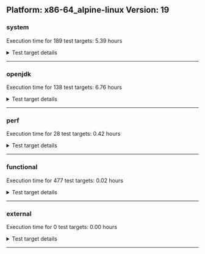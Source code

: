 ## Platform: x86-64_alpine-linux Version: 19 

###  system
 Execution time for  189  test targets:  5.39  hours
<details><summary>Test target details</summary>

| Test Target Name | Time |
| --- | --- |
| TestJlmRemoteThreadAuth_1 | 913237.00  ms|
| TestJlmRemoteThreadAuth_0 | 902267.00  ms|
| TestJlmRemoteThreadNoAuth_1 | 850369.00  ms|
| TestJlmRemoteThreadNoAuth_0 | 842237.00  ms|
| TestJlmRemoteMemoryAuth_0 | 735636.00  ms|
| TestJlmRemoteMemoryAuth_1 | 732983.00  ms|
| TestJlmRemoteClassAuth_0 | 695705.00  ms|
| TestJlmRemoteClassAuth_1 | 694831.00  ms|
| TestJlmRemoteMemoryNoAuth_1 | 693917.00  ms|
| TestJlmRemoteMemoryNoAuth_0 | 692911.00  ms|
| MiniMix_aot_5m_0 | 692620.00  ms|
| TestJlmRemoteClassNoAuth_1 | 668935.00  ms|
| TestJlmRemoteClassNoAuth_0 | 667606.00  ms|
| ConcurrentLoadTest_5m_1 | 350437.00  ms|
| ConcurrentLoadTest_5m_0 | 346613.00  ms|
| MiniMix_5m_0 | 345866.00  ms|
| MiniMix_5m_1 | 345863.00  ms|
| DBBLoadTest_5m_0 | 310318.00  ms|
| NioLoadTest_5m_1 | 310106.00  ms|
| NioLoadTest_5m_0 | 310067.00  ms|
| DBBLoadTest_5m_1 | 309661.00  ms|
| LambdaLoadTest_HS_5m_1 | 304649.00  ms|
| LambdaLoadTest_HS_5m_0 | 304625.00  ms|
| MauveSingleInvocLoad_HS_5m_0 | 303179.00  ms|
| MauveMultiThrdLoad_5m_1 | 303113.00  ms|
| MauveMultiThrdLoad_5m_0 | 303097.00  ms|
| MauveSingleThrdLoad_HS_5m_0 | 303084.00  ms|
| MauveSingleThrdLoad_HS_5m_1 | 303048.00  ms|
| MauveSingleInvocLoad_HS_5m_1 | 303028.00  ms|
| ClassLoadingTest_5m_1 | 302904.00  ms|
| MathLoadTest_bigdecimal_5m_1 | 302829.00  ms|
| ClassLoadingTest_5m_0 | 302813.00  ms|
| MathLoadTest_all_5m_1 | 302808.00  ms|
| MathLoadTest_bigdecimal_5m_0 | 302798.00  ms|
| UtilLoadTest_5m_0 | 302751.00  ms|
| MathLoadTest_all_5m_0 | 302748.00  ms|
| MathLoadTest_autosimd_5m_1 | 302716.00  ms|
| LangLoadTest_5m_1 | 302702.00  ms|
| MathLoadTest_autosimd_5m_0 | 302700.00  ms|
| UtilLoadTest_5m_1 | 302636.00  ms|
| LangLoadTest_5m_0 | 302597.00  ms|
| TestJlmRemoteNotifierProxyAuth_1 | 154235.00  ms|
| TestJlmRemoteNotifierProxyAuth_0 | 153770.00  ms|
| HCRLateAttachWorkload_previewEnabled_0 | 77906.00  ms|
| HCRLateAttachWorkload_previewEnabled_1 | 75088.00  ms|
| CLLoad_1 | 53780.00  ms|
| CLLoad_0 | 53693.00  ms|
| LockingLoadTest_1 | 32651.00  ms|
| LockingLoadTest_0 | 32595.00  ms|
| TestJlmLocal_0 | 27469.00  ms|
| TestJlmLocal_1 | 27461.00  ms|
| ParallelStreamsLoadTest_HS_1 | 19956.00  ms|
| ParallelStreamsLoadTest_HS_0 | 18641.00  ms|
| Jlink_ReqMod_1 | 7364.00  ms|
| Jlink_ReqMod_0 | 7345.00  ms|
| Jlink_GenOpt_0 | 6581.00  ms|
| Jlink_GenOpt_1 | 6567.00  ms|
| Jlink_AddMLimitM_0 | 6550.00  ms|
| Jlink_AddMLimitM_1 | 6426.00  ms|
| PatModImg_Adv_1 | 5112.00  ms|
| PatModImg_Adv_0 | 5089.00  ms|
| UpgModPath_Jar_1 | 4872.00  ms|
| UpgModPath_Jar_0 | 4851.00  ms|
| PatModImg_Unex_0 | 4818.00  ms|
| PatModImg_PlatMod_1 | 4801.00  ms|
| PatModImg_PlatMod_0 | 4746.00  ms|
| PatModImg_Unex_1 | 4715.00  ms|
| UpgModPath_JarImg_0 | 4711.00  ms|
| UpgModPath_JarImg_1 | 4690.00  ms|
| PatModImg_AppMod_1 | 4688.00  ms|
| PatModImg_AppMod_0 | 4669.00  ms|
| UpgModPath_Exp_1 | 4597.00  ms|
| UpgModPath_Exp_0 | 4588.00  ms|
| CpMpJlink_0 | 4585.00  ms|
| CpMpJlink_1 | 4552.00  ms|
| UpgModPath_ExpImg_1 | 4473.00  ms|
| UpgModPath_ExpImg_0 | 4469.00  ms|
| CLTestImg_0 | 4201.00  ms|
| CLTestImg_1 | 4132.00  ms|
| PatMod_Adv_1 | 2540.00  ms|
| PatMod_Adv_0 | 2515.00  ms|
| AutoMod1_1 | 2469.00  ms|
| InternalAPIs_1 | 2458.00  ms|
| AutoMod2_0 | 2456.00  ms|
| AutoMod1_0 | 2445.00  ms|
| AutoMod2_1 | 2444.00  ms|
| InternalAPIs_0 | 2407.00  ms|
| AutoMod_Impl1_0 | 2393.00  ms|
| PatMod_Unex_1 | 2380.00  ms|
| PatMod_AppMod_1 | 2378.00  ms|
| AutoMod_Impl1_1 | 2377.00  ms|
| AutoMod_Impl2_1 | 2376.00  ms|
| PatMod_Unex_0 | 2370.00  ms|
| AutoMod_Impl2_0 | 2367.00  ms|
| PatMod_AppMod_0 | 2364.00  ms|
| AutoMod_Impl3_1 | 2354.00  ms|
| PatMod_PlatMod_1 | 2348.00  ms|
| PatMod_PlatMod_0 | 2343.00  ms|
| AutoMod_Impl3_0 | 2324.00  ms|
| CpMpModJar_0 | 2236.00  ms|
| CpMpModJar_1 | 2209.00  ms|
| SLTest_1 | 1957.00  ms|
| SLTest_0 | 1955.00  ms|
| CpMp3_0 | 1633.00  ms|
| CpMp3_1 | 1609.00  ms|
| CpMpModJar2_0 | 1578.00  ms|
| CpMpModJar3_1 | 1576.00  ms|
| CpMp2_1 | 1573.00  ms|
| CLTest_1 | 1541.00  ms|
| CLTest_0 | 1534.00  ms|
| CpMpModJar2_1 | 1523.00  ms|
| CpMpModJar3_0 | 1516.00  ms|
| CpMp_CpMp_0 | 1516.00  ms|
| CpMp_MP_0 | 1515.00  ms|
| CpMp2_0 | 1512.00  ms|
| CpMp_MP_1 | 1511.00  ms|
| CpMp_CpMp_1 | 1510.00  ms|
| MachineInfo_0 | 280.00  ms|
| JdiTest_0 | 13.00  ms|
| JdiTest_2 | 13.00  ms|
| ExplMod_1 | 13.00  ms|
| CLStressLayers_0 | 13.00  ms|
| OAuthTest_0 | 13.00  ms|
| JdiTest_1 | 13.00  ms|
| CLStressCRI_2 | 12.00  ms|
| ExplMod_0 | 12.00  ms|
| ExplMod_2 | 12.00  ms|
| CLStressLayers_1 | 12.00  ms|
| LangLoadTest_5m_2 | 12.00  ms|
| CLStressCRI_0 | 12.00  ms|
| CLStressCRI_1 | 12.00  ms|
| ClassLoadingTest_5m_2 | 12.00  ms|
| CLStressLayers_2 | 12.00  ms|
| InternalAPIs_2 | 11.00  ms|
| UpgModPath_Exp_2 | 11.00  ms|
| TestJlmRemoteNotifierProxyAuth_2 | 11.00  ms|
| MathLoadTest_all_5m_2 | 11.00  ms|
| MiniMix_5m_2 | 11.00  ms|
| MauveSingleThrdLoad_HS_5m_2 | 11.00  ms|
| UpgModPath_ExpImg_2 | 11.00  ms|
| MauveSingleInvocLoad_HS_5m_2 | 11.00  ms|
| ConcurrentLoadTest_5m_2 | 11.00  ms|
| CLLoad_2 | 11.00  ms|
| TestJlmRemoteClassNoAuth_2 | 11.00  ms|
| CpMp2_2 | 11.00  ms|
| TestJlmLocal_2 | 11.00  ms|
| CpMp_CpMp_2 | 10.00  ms|
| AutoMod_Impl3_2 | 10.00  ms|
| AutoMod_Impl1_2 | 10.00  ms|
| DBBLoadTest_5m_2 | 10.00  ms|
| LambdaLoadTest_HS_5m_2 | 10.00  ms|
| CLTest_2 | 10.00  ms|
| CpMpModJar_2 | 10.00  ms|
| PatMod_PlatMod_2 | 10.00  ms|
| PatMod_Unex_2 | 10.00  ms|
| PatMod_Adv_2 | 10.00  ms|
| LockingLoadTest_2 | 10.00  ms|
| HCRLateAttachWorkload_previewEnabled_2 | 10.00  ms|
| PatMod_AppMod_2 | 10.00  ms|
| TestJlmRemoteMemoryAuth_2 | 10.00  ms|
| ParallelStreamsLoadTest_HS_2 | 10.00  ms|
| MauveMultiThrdLoad_5m_2 | 10.00  ms|
| CLTestImg_2 | 10.00  ms|
| CpMpModJar3_2 | 10.00  ms|
| UtilLoadTest_5m_2 | 10.00  ms|
| MathLoadTest_autosimd_5m_2 | 10.00  ms|
| CpMp_MP_2 | 10.00  ms|
| SLTest_2 | 10.00  ms|
| NioLoadTest_5m_2 | 10.00  ms|
| Jlink_GenOpt_2 | 10.00  ms|
| TestJlmRemoteMemoryNoAuth_2 | 10.00  ms|
| CpMpJlink_2 | 10.00  ms|
| TestJlmRemoteThreadAuth_2 | 10.00  ms|
| AutoMod1_2 | 10.00  ms|
| UpgModPath_Jar_2 | 10.00  ms|
| AutoMod_Impl2_2 | 10.00  ms|
| AutoMod2_2 | 10.00  ms|
| PatModImg_Adv_2 | 10.00  ms|
| Jlink_AddMLimitM_2 | 10.00  ms|
| CpMp3_2 | 10.00  ms|
| PatModImg_Unex_2 | 10.00  ms|
| TestJlmRemoteClassAuth_2 | 10.00  ms|
| Jlink_ReqMod_2 | 10.00  ms|
| UpgModPath_JarImg_2 | 10.00  ms|
| CpMpModJar2_2 | 10.00  ms|
| TestJlmRemoteThreadNoAuth_2 | 10.00  ms|
| PatModImg_AppMod_2 | 10.00  ms|
| PatModImg_PlatMod_2 | 10.00  ms|
| MathLoadTest_bigdecimal_5m_2 | 10.00  ms|
</details>

---

###  openjdk
 Execution time for  138  test targets:  6.76  hours
<details><summary>Test target details</summary>

| Test Target Name | Time |
| --- | --- |
| jvm_compiler_0 | 4016739.00  ms|
| jvm_compiler_1 | 2835965.00  ms|
| jdk_lang_1 | 1940862.00  ms|
| jdk_management_0 | 1144233.00  ms|
| jdk_net_0 | 937111.00  ms|
| jdk_lang_0 | 916784.00  ms|
| jdk_net_1 | 894382.00  ms|
| jdk_util_1 | 893531.00  ms|
| jdk_util_0 | 878910.00  ms|
| jdk_management_1 | 816255.00  ms|
| jdk_security3_1 | 598511.00  ms|
| jdk_jfr_1 | 580571.00  ms|
| jdk_jfr_0 | 457986.00  ms|
| jdk_vector_0 | 412013.00  ms|
| jdk_vector_1 | 407844.00  ms|
| jdk_nio_1 | 377049.00  ms|
| jdk_security3_0 | 366543.00  ms|
| jdk_nio_0 | 349898.00  ms|
| hotspot_custom_0 | 311229.00  ms|
| hotspot_custom_1 | 311059.00  ms|
| jdk_jmx_0 | 307730.00  ms|
| jdk_security4_1 | 300985.00  ms|
| jdk_jdi_1 | 271050.00  ms|
| jdk_other_0 | 219620.00  ms|
| jdk_imageio_1 | 208916.00  ms|
| jdk_time_0 | 205195.00  ms|
| jdk_jdi_0 | 190466.00  ms|
| jdk_jmx_1 | 189929.00  ms|
| jdk_foreign_1 | 186491.00  ms|
| jdk_other_1 | 185288.00  ms|
| jdk_foreign_0 | 171338.00  ms|
| jdk_security1_1 | 147875.00  ms|
| jdk_rmi_1 | 140333.00  ms|
| jdk_time_1 | 133113.00  ms|
| jdk_imageio_0 | 129189.00  ms|
| jdk_beans_1 | 121023.00  ms|
| jdk_io_0 | 109089.00  ms|
| jdk_security2_0 | 104173.00  ms|
| jdk_security2_1 | 99865.00  ms|
| jdk_security1_0 | 98490.00  ms|
| jdk_math_0 | 95917.00  ms|
| jdk_math_1 | 94487.00  ms|
| jdk_rmi_0 | 94091.00  ms|
| jdk_text_0 | 83376.00  ms|
| hotspot_serviceability_jvmti_1 | 81828.00  ms|
| hotspot_serviceability_jvmti_0 | 81644.00  ms|
| jdk_security4_0 | 74201.00  ms|
| jdk_beans_0 | 67664.00  ms|
| jdk_io_1 | 55752.00  ms|
| jdk_text_1 | 50342.00  ms|
| jdk_svc_sanity_1 | 43729.00  ms|
| jdk_svc_sanity_0 | 42795.00  ms|
| jdk_custom_0 | 42526.00  ms|
| jdk11_tier1_buffer_0 | 41543.00  ms|
| jdk11_tier1_buffer_1 | 40986.00  ms|
| jdk_custom_1 | 38830.00  ms|
| jdk_instrument_0 | 35462.00  ms|
| jdk_instrument_1 | 34644.00  ms|
| runtime_nestmate_0 | 31122.00  ms|
| runtime_nestmate_1 | 23177.00  ms|
| jdk_foreign_native_1 | 15864.00  ms|
| jdk11_tier1_iso8859_0 | 15804.00  ms|
| jdk_foreign_native_0 | 15759.00  ms|
| jdk11_tier1_iso8859_1 | 15513.00  ms|
| jdk_lang_native_1 | 15279.00  ms|
| jdk_lang_native_0 | 15212.00  ms|
| jdk_native_sanity_0 | 15028.00  ms|
| jdk_security_infra_1 | 14750.00  ms|
| jdk_native_sanity_1 | 14745.00  ms|
| jdk_build_0 | 14535.00  ms|
| jdk_build_1 | 14519.00  ms|
| jdk_security_infra_0 | 14517.00  ms|
| jvm_native_sanity_1 | 13139.00  ms|
| langtools_custom_0 | 10368.00  ms|
| jvm_native_sanity_0 | 10201.00  ms|
| langtools_custom_1 | 9076.00  ms|
| jdk_util_2 | 24.00  ms|
| jdk_sound_0 | 20.00  ms|
| jdk_sound_2 | 17.00  ms|
| jdk_swing_1 | 16.00  ms|
| jdk_tools_0 | 15.00  ms|
| jdk_tools_2 | 14.00  ms|
| jdk_jfc_demo_2 | 14.00  ms|
| jdk_client_sanity_1 | 12.00  ms|
| jdk_net_2 | 12.00  ms|
| jdk_client_sanity_0 | 12.00  ms|
| jdk_2d_2 | 12.00  ms|
| jdk_security4_2 | 12.00  ms|
| jdk_jfc_demo_0 | 12.00  ms|
| jdk_jmx_2 | 11.00  ms|
| jdk_custom_2 | 11.00  ms|
| jdk_rmi_2 | 11.00  ms|
| jdk_imageio_2 | 11.00  ms|
| jdk_text_2 | 11.00  ms|
| jdk_client_sanity_2 | 11.00  ms|
| jdk_lang_2 | 11.00  ms|
| jdk_2d_0 | 11.00  ms|
| jdk_lang_native_win_1 | 11.00  ms|
| jvm_compiler_2 | 11.00  ms|
| jdk_jfc_demo_1 | 11.00  ms|
| jdk_foreign_2 | 11.00  ms|
| jdk_svc_sanity_2 | 11.00  ms|
| jdk11_tier1_iso8859_2 | 11.00  ms|
| langtools_custom_2 | 11.00  ms|
| jdk_awt_1 | 11.00  ms|
| jdk_lang_native_win_0 | 11.00  ms|
| jdk_lang_native_2 | 10.00  ms|
| jdk_math_2 | 10.00  ms|
| jdk_beans_2 | 10.00  ms|
| jdk_security_infra_2 | 10.00  ms|
| jdk_foreign_native_2 | 10.00  ms|
| jdk_lang_native_win_2 | 10.00  ms|
| jdk11_tier1_buffer_2 | 10.00  ms|
| jdk_native_sanity_2 | 10.00  ms|
| runtime_nestmate_2 | 10.00  ms|
| jdk_swing_2 | 10.00  ms|
| jdk_2d_1 | 10.00  ms|
| hotspot_custom_2 | 10.00  ms|
| jdk_sound_1 | 10.00  ms|
| jdk_awt_0 | 10.00  ms|
| jdk_swing_0 | 10.00  ms|
| jdk_other_2 | 10.00  ms|
| jdk_io_2 | 10.00  ms|
| jdk_awt_2 | 9.00  ms|
| jdk_security2_2 | 9.00  ms|
| jdk_tools_1 | 9.00  ms|
| jdk_nio_2 | 9.00  ms|
| jdk_vector_2 | 9.00  ms|
| jvm_native_sanity_2 | 9.00  ms|
| jdk_jdi_2 | 9.00  ms|
| hotspot_serviceability_jvmti_2 | 9.00  ms|
| jdk_security1_2 | 8.00  ms|
| jdk_security3_2 | 8.00  ms|
| jdk_management_2 | 8.00  ms|
| jdk_jfr_2 | 8.00  ms|
| jdk_build_2 | 8.00  ms|
| jdk_instrument_2 | 8.00  ms|
| jdk_time_2 | 8.00  ms|
</details>

---

###  perf
 Execution time for  28  test targets:  0.42  hours
<details><summary>Test target details</summary>

| Test Target Name | Time |
| --- | --- |
| renaissance-future-genetic_0 | 489951.00  ms|
| IdleMicrobenchmark_HS_0 | 388932.00  ms|
| renaissance-philosophers_0 | 196585.00  ms|
| renaissance-fj-kmeans_0 | 176489.00  ms|
| renaissance-finagle-http_0 | 91187.00  ms|
| renaissance-mnemonics_0 | 64784.00  ms|
| renaissance-par-mnemonics_0 | 53681.00  ms|
| renaissance-scala-kmeans_0 | 15528.00  ms|
| dacapo-h2_0 | 12752.00  ms|
| dacapo-jython_0 | 8184.00  ms|
| dacapo-avrora_0 | 3091.00  ms|
| dacapo-xalan_0 | 2504.00  ms|
| dacapo-pmd_0 | 2396.00  ms|
| dacapo-fop_0 | 1721.00  ms|
| dacapo-sunflow_0 | 1460.00  ms|
| dacapo-luindex_0 | 1424.00  ms|
| renaissance-naive-bayes_0 | 14.00  ms|
| dacapo-lusearch-fix_0 | 14.00  ms|
| renaissance-akka-uct_0 | 13.00  ms|
| renaissance-db-shootout_0 | 10.00  ms|
| renaissance-finagle-chirper_0 | 10.00  ms|
| dacapo-tomcat_0 | 9.00  ms|
| renaissance-chi-square_0 | 9.00  ms|
| renaissance-dec-tree_0 | 9.00  ms|
| renaissance-als_0 | 9.00  ms|
| renaissance-movie-lens_0 | 9.00  ms|
| renaissance-log-regression_0 | 8.00  ms|
| renaissance-gauss-mix_0 | 8.00  ms|
</details>

---

###  functional
 Execution time for  477  test targets:  0.02  hours
<details><summary>Test target details</summary>

| Test Target Name | Time |
| --- | --- |
| MBCS_Tests_charsets_0 | 57485.00  ms|
| MBCS_Tests_codepoint_linux_0 | 4333.00  ms|
| SecurityTests_0 | 2986.00  ms|
| MBCS_Tests_unicode_linux_0 | 2389.00  ms|
| MBCS_Tests_property_utf8_0 | 736.00  ms|
| MBCS_Tests_language_tag_0 | 717.00  ms|
| MBCS_Tests_datetime_0 | 645.00  ms|
| MBCS_Tests_datetime_formatter_0 | 593.00  ms|
| testExample_0 | 555.00  ms|
| IllegalAccessProtectedMethodTest_0 | 532.00  ms|
| Jep334Tests_0 | 496.00  ms|
| Jep360Tests_0 | 463.00  ms|
| MBCS_Tests_new_jp_era_0 | 453.00  ms|
| jsr292BootstrapTest_0 | 441.00  ms|
| RegularClassAndInterfaceFinalFieldTests_0 | 414.00  ms|
| Jep384Tests_0 | 414.00  ms|
| Jep371Tests_0 | 406.00  ms|
| StringIndentTests_0 | 389.00  ms|
| testXXArgumentTesting_0 | 386.00  ms|
| cmdLineTester_getPid_0 | 224.00  ms|
| MBCS_Tests_locale_matching_ja_JP_linux_0 | 99.00  ms|
| MBCS_Tests_StAX_zh_CN_linux_0 | 93.00  ms|
| MBCS_Tests_StAX_zh_TW_linux_0 | 93.00  ms|
| MBCS_Tests_i18n_zh_CN_linux_0 | 91.00  ms|
| MBCS_Tests_StAX_ja_JP_linux_0 | 90.00  ms|
| MBCS_Tests_StAX_ko_KR_linux_0 | 90.00  ms|
| MBCS_Tests_i18n_ko_KR_linux_0 | 90.00  ms|
| MBCS_Tests_i18n_ja_JP_linux_0 | 88.00  ms|
| MBCS_Tests_i18n_zh_TW_linux_0 | 88.00  ms|
| MBCS_Tests_locale_matching_zh_CN_linux_0 | 85.00  ms|
| MBCS_Tests_locale_matching_ko_KR_linux_0 | 85.00  ms|
| MBCS_Tests_locale_matching_zh_TW_linux_0 | 84.00  ms|
| MBCS_Tests_urlclassloader_zh_TW_linux_0 | 24.00  ms|
| MBCS_Tests_jdbc41_ko_KR_linux_0 | 24.00  ms|
| MBCS_Tests_sealed_classes_zh_TW_linux_0 | 24.00  ms|
| MBCS_Tests_regex_zh_TW_linux_0 | 24.00  ms|
| MBCS_Tests_pattern_matching_instanceof_ja_JP_linux_0 | 24.00  ms|
| MBCS_Tests_sealed_classes_ja_JP_linux_0 | 24.00  ms|
| MBCS_Tests_record_ja_JP_linux_0 | 23.00  ms|
| MBCS_Tests_Compiler_ja_JP_linux_0 | 23.00  ms|
| MBCS_Tests_Compiler_zh_CN_linux_0 | 23.00  ms|
| MBCS_Tests_formatter_ja_JP_linux_0 | 23.00  ms|
| MBCS_Tests_jaxp14_zh_CN_linux_0 | 23.00  ms|
| MBCS_Tests_jdbc41_zh_TW_linux_0 | 23.00  ms|
| MBCS_Tests_switch_expressions_ko_KR_linux_0 | 23.00  ms|
| MBCS_Tests_regex_ko_KR_linux_0 | 23.00  ms|
| MBCS_Tests_record_zh_CN_linux_0 | 23.00  ms|
| MBCS_Tests_pref_ko_KR_linux_0 | 23.00  ms|
| MBCS_Tests_sealed_classes_zh_CN_linux_0 | 23.00  ms|
| MBCS_Tests_pattern_matching_instanceof_zh_CN_linux_0 | 23.00  ms|
| MBCS_Tests_switch_expressions_ja_JP_linux_0 | 22.00  ms|
| MBCS_Tests_Compiler_ko_KR_linux_0 | 22.00  ms|
| MBCS_Tests_env_ko_KR_linux_0 | 22.00  ms|
| MBCS_Tests_scanner_ja_JP_linux_0 | 22.00  ms|
| MBCS_Tests_pref_ja_JP_linux_0 | 22.00  ms|
| MBCS_Tests_sealed_classes_ko_KR_linux_0 | 22.00  ms|
| MBCS_Tests_annotation_zh_CN_linux_0 | 22.00  ms|
| MBCS_Tests_regex_zh_CN_linux_0 | 22.00  ms|
| MBCS_Tests_text_blocks_zh_CN_linux_0 | 22.00  ms|
| MBCS_Tests_text_blocks_ja_JP_linux_0 | 22.00  ms|
| MBCS_Tests_file_zh_TW_linux_0 | 22.00  ms|
| MBCS_Tests_env_ja_JP_linux_0 | 22.00  ms|
| MBCS_Tests_env_zh_TW_linux_0 | 22.00  ms|
| MBCS_Tests_record_ko_KR_linux_0 | 22.00  ms|
| MBCS_Tests_urlclassloader_ko_KR_linux_0 | 22.00  ms|
| MBCS_Tests_annotation_zh_TW_linux_0 | 22.00  ms|
| MBCS_Tests_coin_ja_JP_linux_0 | 22.00  ms|
| MBCS_Tests_formatter_zh_CN_linux_0 | 22.00  ms|
| MBCS_Tests_compact_number_format_zh_TW_linux_0 | 22.00  ms|
| MBCS_Tests_text_blocks_zh_TW_linux_0 | 22.00  ms|
| MBCS_Tests_jdbc41_zh_CN_linux_0 | 22.00  ms|
| MBCS_Tests_coin_zh_CN_linux_0 | 22.00  ms|
| MBCS_Tests_annotation_ja_JP_linux_0 | 22.00  ms|
| MBCS_Tests_switch_expressions_zh_CN_linux_0 | 22.00  ms|
| MBCS_Tests_switch_expressions_zh_TW_linux_0 | 22.00  ms|
| MBCS_Tests_nio_zh_CN_linux_0 | 22.00  ms|
| MBCS_Tests_urlclassloader_zh_CN_linux_0 | 22.00  ms|
| MBCS_Tests_jaxp14_ko_KR_linux_0 | 22.00  ms|
| MBCS_Tests_env_zh_CN_linux_0 | 22.00  ms|
| MBCS_Tests_pattern_matching_instanceof_zh_TW_linux_0 | 21.00  ms|
| MBCS_Tests_text_blocks_ko_KR_linux_0 | 21.00  ms|
| MBCS_Tests_nio_ja_JP_linux_0 | 21.00  ms|
| MBCS_Tests_coin_zh_TW_linux_0 | 21.00  ms|
| MBCS_Tests_Compiler_zh_TW_linux_0 | 21.00  ms|
| MBCS_Tests_jdbc41_ja_JP_linux_0 | 21.00  ms|
| MBCS_Tests_nio_zh_TW_linux_0 | 21.00  ms|
| MBCS_Tests_formatter_ko_KR_linux_0 | 21.00  ms|
| MBCS_Tests_compact_number_format_ko_KR_linux_0 | 21.00  ms|
| MBCS_Tests_scanner_zh_CN_linux_0 | 21.00  ms|
| MBCS_Tests_pref_zh_CN_linux_0 | 21.00  ms|
| MBCS_Tests_nio_ko_KR_linux_0 | 21.00  ms|
| MBCS_Tests_pref_zh_TW_linux_0 | 21.00  ms|
| MBCS_Tests_record_zh_TW_linux_0 | 21.00  ms|
| MBCS_Tests_scanner_zh_TW_linux_0 | 21.00  ms|
| MBCS_Tests_jaxp14_zh_TW_linux_0 | 21.00  ms|
| MBCS_Tests_IDN_ja_JP_linux_0 | 21.00  ms|
| MBCS_Tests_codepage_zh_TW_linux_0 | 21.00  ms|
| MBCS_Tests_coin_ko_KR_linux_0 | 21.00  ms|
| MBCS_Tests_IDN_zh_CN_linux_0 | 21.00  ms|
| MBCS_Tests_pattern_matching_instanceof_ko_KR_linux_0 | 21.00  ms|
| MBCS_Tests_annotation_ko_KR_linux_0 | 20.00  ms|
| MBCS_Tests_compact_number_format_zh_CN_linux_0 | 20.00  ms|
| MBCS_Tests_urlclassloader_ja_JP_linux_0 | 20.00  ms|
| MBCS_Tests_file_ko_KR_linux_0 | 20.00  ms|
| MBCS_Tests_compact_number_format_ja_JP_linux_0 | 20.00  ms|
| MBCS_Tests_scanner_ko_KR_linux_0 | 20.00  ms|
| MBCS_Tests_codepage_zh_CN_linux_0 | 20.00  ms|
| MBCS_Tests_file_zh_CN_linux_0 | 20.00  ms|
| MBCS_Tests_jaxp14_ja_JP_linux_0 | 20.00  ms|
| MBCS_Tests_codepage_ja_JP_linux_0 | 20.00  ms|
| MBCS_Tests_IDN_ko_KR_linux_0 | 20.00  ms|
| MBCS_Tests_IDN_zh_TW_linux_0 | 20.00  ms|
| MBCS_Tests_regex_ja_JP_linux_0 | 20.00  ms|
| MBCS_Tests_codepage_ko_KR_linux_0 | 20.00  ms|
| MBCS_Tests_file_ja_JP_linux_0 | 20.00  ms|
| MBCS_Tests_formatter_zh_TW_linux_0 | 19.00  ms|
| MBCS_Tests_Compiler_Zh_TW_aix_0 | 13.00  ms|
| MBCS_Tests_file_KO_KR.aix_0 | 13.00  ms|
| MBCS_Tests_Compiler_Zh_CN_aix_0 | 12.00  ms|
| MBCS_Tests_jaxp14_ja_JP_aix_0 | 12.00  ms|
| MBCS_Tests_env_ZH_TW_aix_0 | 12.00  ms|
| MBCS_Tests_pref_ZH_TW_aix_0 | 12.00  ms|
| MBCS_Tests_jdbc41_ja_JP_aix_0 | 12.00  ms|
| MBCS_Tests_sealed_classes_zh_TW_aix_0 | 12.00  ms|
| MBCS_Tests_i18n_Zh_TW_aix_0 | 12.00  ms|
| MBCS_Tests_switch_expressions_zh_CN_aix_0 | 12.00  ms|
| MBCS_Tests_codepoint_windows_0 | 12.00  ms|
| MBCS_Tests_env_ja_JP_aix_0 | 12.00  ms|
| MBCS_Tests_nio_Ja_JP_aix_0 | 12.00  ms|
| MBCS_Tests_file_Ja_JP.aix_0 | 11.00  ms|
| MBCS_Tests_urlclassloader_ja_JP_aix_0 | 11.00  ms|
| MBCS_Tests_annotation_ko_KR_aix_0 | 11.00  ms|
| MBCS_Tests_regex_zh_CN_aix_0 | 11.00  ms|
| MBCS_Tests_locale_matching_ko_windows_0 | 11.00  ms|
| MBCS_Tests_regex_tw_windows_0 | 11.00  ms|
| MBCS_Tests_codepage_ko_KR_aix_0 | 11.00  ms|
| MBCS_Tests_scanner_ko_KR_aix_0 | 11.00  ms|
| MBCS_Tests_compact_number_format_Zh_TW_aix_0 | 11.00  ms|
| MBCS_Tests_codepage_ZH_CN_aix_0 | 11.00  ms|
| MBCS_Tests_record_Zh_CN_aix_0 | 11.00  ms|
| MBCS_Tests_jaxp14_tw_windows_0 | 11.00  ms|
| MBCS_Tests_coin_windows_0 | 11.00  ms|
| MBCS_Tests_codepage_JA_JP_aix_0 | 11.00  ms|
| MBCS_Tests_i18n_windows_0 | 11.00  ms|
| MBCS_Tests_annotation_KO_KR_aix_0 | 11.00  ms|
| MBCS_Tests_i18n_Zh_CN_aix_0 | 11.00  ms|
| vmLifecyleTests_1 | 11.00  ms|
| MBCS_Tests_env_zh_CN_aix_0 | 11.00  ms|
| MBCS_Tests_nio_zh_CN_aix_0 | 11.00  ms|
| vmLifecyleTests_5 | 11.00  ms|
| MBCS_Tests_urlclassloader_ZH_TW_aix_0 | 11.00  ms|
| MBCS_Tests_formatter_Zh_TW_aix_0 | 11.00  ms|
| MBCS_Tests_switch_expressions_JA_JP_aix_0 | 11.00  ms|
| MBCS_Tests_file_JA_JP.aix_0 | 11.00  ms|
| MBCS_Tests_annotation_windows_0 | 11.00  ms|
| MBCS_Tests_urlclassloader_zh_CN_aix_0 | 11.00  ms|
| MBCS_Tests_env_ko_KR_aix_0 | 11.00  ms|
| MBCS_Tests_formatter_tw_windows_0 | 11.00  ms|
| MBCS_Tests_sealed_classes_JA_JP_aix_0 | 11.00  ms|
| MBCS_Tests_coin_ja_JP_aix_0 | 11.00  ms|
| MBCS_Tests_formatter_ZH_TW_aix_0 | 11.00  ms|
| cmdLineTester_libpathTestRtfChild_0 | 11.00  ms|
| vmLifecyleTests_3 | 11.00  ms|
| MBCS_Tests_coin_zh_CN_aix_0 | 11.00  ms|
| SyntheticGCWorkload_TestCase_0 | 11.00  ms|
| MBCS_Tests_annotation_ZH_TW_aix_0 | 11.00  ms|
| MBCS_Tests_jaxp14_Zh_CN_aix_0 | 11.00  ms|
| MBCS_Tests_IDN_ZH_TW_aix_0 | 11.00  ms|
| MBCS_Tests_regex_ja_windows_0 | 11.00  ms|
| MBCS_Tests_pref_JA_JP_aix_0 | 11.00  ms|
| MBCS_Tests_formatter_KO_KR_aix_0 | 11.00  ms|
| MBCS_Tests_pattern_matching_instanceof_zh_TW_aix_0 | 11.00  ms|
| vmLifecyleTests_0 | 11.00  ms|
| MBCS_Tests_switch_expressions_ZH_TW_aix_0 | 11.00  ms|
| MBCS_Tests_text_blocks_ko_KR_aix_0 | 11.00  ms|
| MBCS_Tests_StAX_cn_windows_0 | 11.00  ms|
| MBCS_Tests_nio_JA_JP_aix_0 | 11.00  ms|
| MBCS_Tests_env_Zh_TW_aix_0 | 11.00  ms|
| MBCS_Tests_pattern_matching_instanceof_Zh_TW_aix_0 | 11.00  ms|
| MBCS_Tests_file_ko_KR.aix_0 | 11.00  ms|
| MBCS_Tests_scanner_ko_windows_0 | 11.00  ms|
| MBCS_Tests_urlclassloader_cn_windows_0 | 11.00  ms|
| Jep397Tests_testSubClassOfSealedSuperFromDifferentModule_0 | 10.00  ms|
| vmLifecyleTests_2 | 10.00  ms|
| MBCS_Tests_regex_ZH_CN_aix_0 | 10.00  ms|
| MBCS_Tests_pref_KO_KR_aix_0 | 10.00  ms|
| MBCS_Tests_regex_windows_0 | 10.00  ms|
| MBCS_Tests_jaxp14_ja_windows_0 | 10.00  ms|
| MBCS_Tests_nio_zh_TW_aix_0 | 10.00  ms|
| MBCS_Tests_pref_cn_windows_0 | 10.00  ms|
| MBCS_Tests_sealed_classes_ja_JP_aix_0 | 10.00  ms|
| MBCS_Tests_formatter_windows_0 | 10.00  ms|
| vmLifecyleTests_4 | 10.00  ms|
| MBCS_Tests_i18n_JA_JP_aix_0 | 10.00  ms|
| MBCS_Tests_locale_matching_cn_windows_0 | 10.00  ms|
| MBCS_Tests_env_Zh_CN_aix_0 | 10.00  ms|
| MBCS_Tests_regex_Zh_TW_aix_0 | 10.00  ms|
| MBCS_Tests_jaxp14_ko_windows_0 | 10.00  ms|
| MBCS_Tests_regex_zh_TW_aix_0 | 10.00  ms|
| MBCS_Tests_file_ja_JP.aix_0 | 10.00  ms|
| MBCS_Tests_regex_ja_JP_aix_0 | 10.00  ms|
| MBCS_Tests_switch_expressions_ja_JP_aix_0 | 10.00  ms|
| MBCS_Tests_formatter_ko_windows_0 | 10.00  ms|
| MBCS_Tests_i18n_zh_CN_aix_0 | 10.00  ms|
| MBCS_Tests_pattern_matching_instanceof_ZH_CN_aix_0 | 10.00  ms|
| MBCS_Tests_text_blocks_KO_KR_aix_0 | 10.00  ms|
| MBCS_Tests_urlclassloader_ko_windows_0 | 10.00  ms|
| MBCS_Tests_jdbc41_ko_KR_aix_0 | 10.00  ms|
| MBCS_Tests_jaxp14_Zh_TW_aix_0 | 10.00  ms|
| MBCS_Tests_i18n_ZH_CN_aix_0 | 10.00  ms|
| Jep397Tests_testSubClassOfSealedSuperFromDifferentPackageInSameUnamedModule_0 | 10.00  ms|
| MBCS_Tests_IDN_ZH_CN_aix_0 | 10.00  ms|
| MBCS_Tests_coin_tw_windows_0 | 10.00  ms|
| MBCS_Tests_jdbc41_JA_JP_aix_0 | 10.00  ms|
| MBCS_Tests_scanner_cn_windows_0 | 10.00  ms|
| MBCS_Tests_regex_ko_windows_0 | 10.00  ms|
| MBCS_Tests_nio_windows_0 | 10.00  ms|
| MBCS_Tests_nio_KO_KR_aix_0 | 10.00  ms|
| MBCS_Tests_formatter_JA_JP_aix_0 | 10.00  ms|
| MBCS_Tests_pattern_matching_instanceof_Ja_JP_aix_0 | 10.00  ms|
| MBCS_Tests_annotation_ZH_CN_aix_0 | 10.00  ms|
| MBCS_Tests_formatter_cn_windows_0 | 10.00  ms|
| MBCS_Tests_IDN_ja_windows_0 | 10.00  ms|
| MBCS_Tests_sealed_classes_Zh_TW_aix_0 | 10.00  ms|
| MBCS_Tests_scanner_ZH_TW_aix_0 | 10.00  ms|
| MBCS_Tests_record_Ja_JP_aix_0 | 10.00  ms|
| MBCS_Tests_pattern_matching_instanceof_ko_KR_aix_0 | 10.00  ms|
| MBCS_Tests_pattern_matching_instanceof_ja_JP_aix_0 | 10.00  ms|
| MBCS_Tests_compact_number_format_JA_JP_aix_0 | 10.00  ms|
| MBCS_Tests_codepage_KO_KR_aix_0 | 10.00  ms|
| MBCS_Tests_record_KO_KR_aix_0 | 10.00  ms|
| MBCS_Tests_Compiler_ko_KR_aix_0 | 10.00  ms|
| Jep397Tests_0 | 10.00  ms|
| MBCS_Tests_StAX_ja_JP_aix_0 | 10.00  ms|
| MBCS_Tests_coin_zh_TW_aix_0 | 10.00  ms|
| MBCS_Tests_StAX_ko_KR_aix_0 | 10.00  ms|
| MBCS_Tests_codepage_ko_windows_0 | 10.00  ms|
| MBCS_Tests_jdbc41_zh_TW_aix_0 | 10.00  ms|
| MBCS_Tests_nio_ja_windows_0 | 10.00  ms|
| MBCS_Tests_urlclassloader_ZH_CN_aix_0 | 10.00  ms|
| MBCS_Tests_nio_tw_windows_0 | 10.00  ms|
| MBCS_Tests_scanner_tw_windows_0 | 10.00  ms|
| MBCS_Tests_IDN_ko_windows_0 | 10.00  ms|
| MBCS_Tests_urlclassloader_Ja_JP_aix_0 | 10.00  ms|
| MBCS_Tests_pattern_matching_instanceof_zh_CN_aix_0 | 10.00  ms|
| MBCS_Tests_annotation_zh_CN_aix_0 | 10.00  ms|
| MBCS_Tests_regex_Zh_CN_aix_0 | 10.00  ms|
| MBCS_Tests_StAX_zh_CN_aix_0 | 10.00  ms|
| MBCS_Tests_sealed_classes_zh_CN_aix_0 | 10.00  ms|
| MBCS_Tests_formatter_ko_KR_aix_0 | 10.00  ms|
| MBCS_Tests_jdbc41_ja_windows_0 | 10.00  ms|
| MBCS_Tests_scanner_KO_KR_aix_0 | 10.00  ms|
| MBCS_Tests_locale_matching_ja_windows_0 | 10.00  ms|
| MBCS_Tests_locale_matching_tw_windows_0 | 10.00  ms|
| MBCS_Tests_scanner_Zh_TW_aix_0 | 10.00  ms|
| MBCS_Tests_scanner_zh_CN_aix_0 | 10.00  ms|
| MBCS_Tests_jdbc41_cn_windows_0 | 10.00  ms|
| MBCS_Tests_StAX_Ja_JP_aix_0 | 10.00  ms|
| Jep397Tests_testSubClassOfSealedSuperFromDifferentPackageInSameNamedModule_0 | 10.00  ms|
| MBCS_Tests_coin_Zh_TW_aix_0 | 10.00  ms|
| MBCS_Tests_nio_Zh_TW_aix_0 | 10.00  ms|
| MBCS_Tests_switch_expressions_zh_TW_aix_0 | 10.00  ms|
| MBCS_Tests_unicode_windows_0 | 10.00  ms|
| MBCS_Tests_regex_Ja_JP_aix_0 | 10.00  ms|
| MBCS_Tests_jaxp14_cn_windows_0 | 10.00  ms|
| MBCS_Tests_nio_ja_JP_aix_0 | 10.00  ms|
| MBCS_Tests_pattern_matching_instanceof_KO_KR_aix_0 | 10.00  ms|
| MBCS_Tests_env_JA_JP_aix_0 | 10.00  ms|
| MBCS_Tests_file_tw_windows_0 | 10.00  ms|
| MBCS_Tests_record_ZH_TW_aix_0 | 10.00  ms|
| MBCS_Tests_locale_matching_windows_0 | 10.00  ms|
| MBCS_Tests_Compiler_zh_TW_aix_0 | 10.00  ms|
| MBCS_Tests_sealed_classes_Ja_JP_aix_0 | 10.00  ms|
| MBCS_Tests_switch_expressions_ZH_CN_aix_0 | 10.00  ms|
| MBCS_Tests_formatter_zh_CN_aix_0 | 10.00  ms|
| MBCS_Tests_codepoint_aix_0 | 10.00  ms|
| MBCS_Tests_StAX_zh_TW_aix_0 | 10.00  ms|
| MBCS_Tests_annotation_Zh_TW_aix_0 | 10.00  ms|
| MBCS_Tests_scanner_JA_JP_aix_0 | 10.00  ms|
| MBCS_Tests_compact_number_format_ja_JP_aix_0 | 10.00  ms|
| MBCS_Tests_jaxp14_zh_TW_aix_0 | 10.00  ms|
| MBCS_Tests_StAX_KO_KR_aix_0 | 10.00  ms|
| MBCS_Tests_scanner_Ja_JP_aix_0 | 10.00  ms|
| MBCS_Tests_scanner_Zh_CN_aix_0 | 10.00  ms|
| MBCS_Tests_StAX_ZH_CN_aix_0 | 10.00  ms|
| MBCS_Tests_codepage_zh_CN_aix_0 | 10.00  ms|
| MBCS_Tests_regex_cn_windows_0 | 10.00  ms|
| MBCS_Tests_text_blocks_zh_CN_aix_0 | 10.00  ms|
| MBCS_Tests_unicode_aix_0 | 10.00  ms|
| MBCS_Tests_sealed_classes_KO_KR_aix_0 | 10.00  ms|
| MBCS_Tests_formatter_Ja_JP_aix_0 | 10.00  ms|
| MBCS_Tests_urlclassloader_ja_windows_0 | 10.00  ms|
| MBCS_Tests_pref_Ja_JP_aix_0 | 10.00  ms|
| MBCS_Tests_switch_expressions_Zh_CN_aix_0 | 10.00  ms|
| MBCS_Tests_urlclassloader_windows_0 | 10.00  ms|
| MBCS_Tests_IDN_KO_KR_aix_0 | 10.00  ms|
| MBCS_Tests_urlclassloader_Zh_TW_aix_0 | 10.00  ms|
| MBCS_Tests_IDN_tw_windows_0 | 10.00  ms|
| MBCS_Tests_file_ZH_TW.aix_0 | 10.00  ms|
| MBCS_Tests_scanner_ZH_CN_aix_0 | 10.00  ms|
| MBCS_Tests_codepage_zh_TW_aix_0 | 10.00  ms|
| MBCS_Tests_formatter_ja_windows_0 | 10.00  ms|
| MBCS_Tests_Compiler_Ja_JP_aix_0 | 10.00  ms|
| MBCS_Tests_env_zh_TW_aix_0 | 10.00  ms|
| MBCS_Tests_coin_ko_windows_0 | 10.00  ms|
| MBCS_Tests_jaxp14_windows_0 | 10.00  ms|
| MBCS_Tests_StAX_Zh_CN_aix_0 | 10.00  ms|
| MBCS_Tests_compact_number_format_zh_CN_aix_0 | 10.00  ms|
| MBCS_Tests_locale_matching_ZH_TW_aix_0 | 10.00  ms|
| MBCS_Tests_jaxp14_JA_JP_aix_0 | 10.00  ms|
| MBCS_Tests_pattern_matching_instanceof_Zh_CN_aix_0 | 10.00  ms|
| MBCS_Tests_nio_ZH_TW_aix_0 | 10.00  ms|
| MBCS_Tests_annotation_Zh_CN_aix_0 | 10.00  ms|
| MBCS_Tests_coin_ZH_TW_aix_0 | 10.00  ms|
| MBCS_Tests_locale_matching_KO_KR_aix_0 | 10.00  ms|
| MBCS_Tests_pref_ja_JP_aix_0 | 10.00  ms|
| MBCS_Tests_nio_ZH_CN_aix_0 | 10.00  ms|
| MBCS_Tests_codepage_cn_windows_0 | 10.00  ms|
| MBCS_Tests_locale_matching_Ja_JP_aix_0 | 10.00  ms|
| MBCS_Tests_annotation_ja_JP_aix_0 | 10.00  ms|
| MBCS_Tests_coin_cn_windows_0 | 10.00  ms|
| MBCS_Tests_jaxp14_ZH_CN_aix_0 | 10.00  ms|
| MBCS_Tests_locale_matching_ja_JP_aix_0 | 10.00  ms|
| MBCS_Tests_jaxp14_zh_CN_aix_0 | 10.00  ms|
| MBCS_Tests_Compiler_JA_JP_aix_0 | 10.00  ms|
| cmdLineTester_classesdbgddrext_zos_0 | 10.00  ms|
| MBCS_Tests_i18n_ja_JP_aix_0 | 10.00  ms|
| MBCS_Tests_compact_number_format_Ja_JP_aix_0 | 10.00  ms|
| MBCS_Tests_env_ZH_CN_aix_0 | 10.00  ms|
| MBCS_Tests_jaxp14_Ja_JP_aix_0 | 9.00  ms|
| MBCS_Tests_formatter_Zh_CN_aix_0 | 9.00  ms|
| MBCS_Tests_IDN_zh_CN_aix_0 | 9.00  ms|
| MBCS_Tests_Compiler_KO_KR_aix_0 | 9.00  ms|
| MBCS_Tests_codepage_windows_0 | 9.00  ms|
| MBCS_Tests_coin_KO_KR_aix_0 | 9.00  ms|
| MBCS_Tests_pref_tw_windows_0 | 9.00  ms|
| MBCS_Tests_locale_matching_zh_TW_aix_0 | 9.00  ms|
| MBCS_Tests_regex_ko_KR_aix_0 | 9.00  ms|
| MBCS_Tests_IDN_Zh_CN_aix_0 | 9.00  ms|
| MBCS_Tests_text_blocks_ZH_CN_aix_0 | 9.00  ms|
| MBCS_Tests_file_ko_windows_0 | 9.00  ms|
| MBCS_Tests_i18n_KO_KR_aix_0 | 9.00  ms|
| MBCS_Tests_coin_ja_windows_0 | 9.00  ms|
| MBCS_Tests_codepage_tw_windows_0 | 9.00  ms|
| MBCS_Tests_coin_Zh_CN_aix_0 | 9.00  ms|
| MBCS_Tests_urlclassloader_ko_KR_aix_0 | 9.00  ms|
| MBCS_Tests_i18n_ko_KR_aix_0 | 9.00  ms|
| MBCS_Tests_sealed_classes_windows_0 | 9.00  ms|
| MBCS_Tests_jdbc41_zh_CN_aix_0 | 9.00  ms|
| MBCS_Tests_Compiler_ZH_CN_aix_0 | 9.00  ms|
| MBCS_Tests_record_zh_CN_aix_0 | 9.00  ms|
| MBCS_Tests_codepage_ja_windows_0 | 9.00  ms|
| MBCS_Tests_nio_Zh_CN_aix_0 | 9.00  ms|
| MBCS_Tests_annotation_JA_JP_aix_0 | 9.00  ms|
| MBCS_Tests_formatter_ja_JP_aix_0 | 9.00  ms|
| MBCS_Tests_pattern_matching_instanceof_JA_JP_aix_0 | 9.00  ms|
| MBCS_Tests_codepage_Zh_TW_aix_0 | 9.00  ms|
| MBCS_Tests_jdbc41_windows_0 | 9.00  ms|
| MBCS_Tests_urlclassloader_JA_JP_aix_0 | 9.00  ms|
| MBCS_Tests_codepage_Ja_JP_aix_0 | 9.00  ms|
| MBCS_Tests_codepage_ja_JP_aix_0 | 9.00  ms|
| MBCS_Tests_i18n_Ja_JP_aix_0 | 9.00  ms|
| MBCS_Tests_locale_matching_ZH_CN_aix_0 | 9.00  ms|
| MBCS_Tests_formatter_zh_TW_aix_0 | 9.00  ms|
| MBCS_Tests_record_ZH_CN_aix_0 | 9.00  ms|
| MBCS_Tests_scanner_ja_windows_0 | 9.00  ms|
| MBCS_Tests_StAX_ja_windows_0 | 9.00  ms|
| MBCS_Tests_text_blocks_windows_0 | 9.00  ms|
| MBCS_Tests_coin_JA_JP_aix_0 | 9.00  ms|
| MBCS_Tests_text_blocks_JA_JP_aix_0 | 9.00  ms|
| MBCS_Tests_file_ja_windows_0 | 9.00  ms|
| MBCS_Tests_IDN_windows_0 | 9.00  ms|
| MBCS_Tests_urlclassloader_tw_windows_0 | 9.00  ms|
| MBCS_Tests_jdbc41_Zh_TW_aix_0 | 9.00  ms|
| MBCS_Tests_jaxp14_KO_KR_aix_0 | 9.00  ms|
| MBCS_Tests_locale_matching_Zh_CN_aix_0 | 9.00  ms|
| MBCS_Tests_pref_windows_0 | 9.00  ms|
| MBCS_Tests_compact_number_format_zh_TW_aix_0 | 9.00  ms|
| MBCS_Tests_IDN_ja_JP_aix_0 | 9.00  ms|
| MBCS_Tests_compact_number_format_ko_KR_aix_0 | 9.00  ms|
| MBCS_Tests_pref_ZH_CN_aix_0 | 9.00  ms|
| MBCS_Tests_sealed_classes_ko_KR_aix_0 | 9.00  ms|
| MBCS_Tests_locale_matching_Zh_TW_aix_0 | 9.00  ms|
| MBCS_Tests_scanner_zh_TW_aix_0 | 9.00  ms|
| MBCS_Tests_record_Zh_TW_aix_0 | 9.00  ms|
| MBCS_Tests_regex_JA_JP_aix_0 | 9.00  ms|
| MBCS_Tests_record_zh_TW_aix_0 | 9.00  ms|
| MBCS_Tests_sealed_classes_ZH_CN_aix_0 | 9.00  ms|
| MBCS_Tests_env_windows_0 | 9.00  ms|
| MBCS_Tests_sealed_classes_Zh_CN_aix_0 | 9.00  ms|
| MBCS_Tests_Compiler_ja_JP_aix_0 | 9.00  ms|
| MBCS_Tests_pattern_matching_instanceof_windows_0 | 9.00  ms|
| MBCS_Tests_StAX_tw_windows_0 | 9.00  ms|
| MBCS_Tests_jaxp14_ko_KR_aix_0 | 9.00  ms|
| MBCS_Tests_StAX_windows_0 | 9.00  ms|
| MBCS_Tests_jdbc41_ZH_TW_aix_0 | 9.00  ms|
| MBCS_Tests_formatter_ZH_CN_aix_0 | 9.00  ms|
| MBCS_Tests_locale_matching_ko_KR_aix_0 | 9.00  ms|
| MBCS_Tests_IDN_zh_TW_aix_0 | 9.00  ms|
| MBCS_Tests_pref_Zh_CN_aix_0 | 9.00  ms|
| MBCS_Tests_Compiler_zh_CN_aix_0 | 9.00  ms|
| MBCS_Tests_pref_zh_CN_aix_0 | 9.00  ms|
| MBCS_Tests_Compiler_ZH_TW_aix_0 | 9.00  ms|
| MBCS_Tests_locale_matching_zh_CN_aix_0 | 9.00  ms|
| MBCS_Tests_locale_matching_JA_JP_aix_0 | 9.00  ms|
| MBCS_Tests_IDN_cn_windows_0 | 9.00  ms|
| MBCS_Tests_regex_KO_KR_aix_0 | 9.00  ms|
| MBCS_Tests_i18n_zh_TW_aix_0 | 9.00  ms|
| MBCS_Tests_scanner_ja_JP_aix_0 | 9.00  ms|
| MBCS_Tests_file_Zh_CN.aix_0 | 9.00  ms|
| MBCS_Tests_nio_ko_windows_0 | 9.00  ms|
| MBCS_Tests_StAX_JA_JP_aix_0 | 9.00  ms|
| MBCS_Tests_annotation_zh_TW_aix_0 | 9.00  ms|
| MBCS_Tests_jdbc41_Zh_CN_aix_0 | 9.00  ms|
| MBCS_Tests_jdbc41_tw_windows_0 | 9.00  ms|
| MBCS_Tests_text_blocks_ja_JP_aix_0 | 9.00  ms|
| MBCS_Tests_file_ZH_CN.aix_0 | 9.00  ms|
| MBCS_Tests_codepage_Zh_CN_aix_0 | 9.00  ms|
| MBCS_Tests_pattern_matching_instanceof_ZH_TW_aix_0 | 9.00  ms|
| MBCS_Tests_pref_ko_KR_aix_0 | 9.00  ms|
| MBCS_Tests_file_zh_TW.aix_0 | 9.00  ms|
| MBCS_Tests_pref_ko_windows_0 | 9.00  ms|
| MBCS_Tests_nio_ko_KR_aix_0 | 9.00  ms|
| MBCS_Tests_file_cn_windows_0 | 9.00  ms|
| MBCS_Tests_urlclassloader_zh_TW_aix_0 | 9.00  ms|
| MBCS_Tests_compact_number_format_KO_KR_aix_0 | 9.00  ms|
| MBCS_Tests_text_blocks_zh_TW_aix_0 | 9.00  ms|
| MBCS_Tests_codepage_ZH_TW_aix_0 | 9.00  ms|
| MBCS_Tests_urlclassloader_Zh_CN_aix_0 | 9.00  ms|
| MBCS_Tests_coin_Ja_JP_aix_0 | 9.00  ms|
| MBCS_Tests_env_Ja_JP_aix_0 | 9.00  ms|
| MBCS_Tests_jaxp14_ZH_TW_aix_0 | 9.00  ms|
| MBCS_Tests_file_windows_0 | 9.00  ms|
| MBCS_Tests_text_blocks_Zh_CN_aix_0 | 9.00  ms|
| MBCS_Tests_compact_number_format_ZH_TW_aix_0 | 9.00  ms|
| MBCS_Tests_compact_number_format_Zh_CN_aix_0 | 9.00  ms|
| MBCS_Tests_env_KO_KR_aix_0 | 9.00  ms|
| MBCS_Tests_IDN_Ja_JP_aix_0 | 9.00  ms|
| MBCS_Tests_file_zh_CN.aix_0 | 9.00  ms|
| MBCS_Tests_switch_expressions_Zh_TW_aix_0 | 9.00  ms|
| MBCS_Tests_urlclassloader_KO_KR_aix_0 | 9.00  ms|
| MBCS_Tests_text_blocks_Ja_JP_aix_0 | 9.00  ms|
| MBCS_Tests_pref_ja_windows_0 | 9.00  ms|
| MBCS_Tests_switch_expressions_ko_KR_aix_0 | 9.00  ms|
| MBCS_Tests_StAX_ZH_TW_aix_0 | 9.00  ms|
| MBCS_Tests_record_JA_JP_aix_0 | 9.00  ms|
| MBCS_Tests_file_Zh_TW.aix_0 | 9.00  ms|
| MBCS_Tests_record_windows_0 | 9.00  ms|
| MBCS_Tests_pref_Zh_TW_aix_0 | 9.00  ms|
| MBCS_Tests_record_ko_KR_aix_0 | 9.00  ms|
| MBCS_Tests_IDN_JA_JP_aix_0 | 9.00  ms|
| MBCS_Tests_coin_ZH_CN_aix_0 | 9.00  ms|
| MBCS_Tests_pref_zh_TW_aix_0 | 9.00  ms|
| MBCS_Tests_Compiler_windows_0 | 9.00  ms|
| MBCS_Tests_switch_expressions_windows_0 | 9.00  ms|
| MBCS_Tests_IDN_ko_KR_aix_0 | 9.00  ms|
| MBCS_Tests_coin_ko_KR_aix_0 | 9.00  ms|
| MBCS_Tests_record_ja_JP_aix_0 | 9.00  ms|
| MBCS_Tests_compact_number_format_windows_0 | 9.00  ms|
| MBCS_Tests_StAX_Zh_TW_aix_0 | 9.00  ms|
| MBCS_Tests_switch_expressions_KO_KR_aix_0 | 9.00  ms|
| MBCS_Tests_compact_number_format_ZH_CN_aix_0 | 9.00  ms|
| MBCS_Tests_scanner_windows_0 | 9.00  ms|
| MBCS_Tests_nio_cn_windows_0 | 9.00  ms|
| MBCS_Tests_i18n_ZH_TW_aix_0 | 9.00  ms|
| MBCS_Tests_jdbc41_ZH_CN_aix_0 | 9.00  ms|
| MBCS_Tests_jdbc41_ko_windows_0 | 9.00  ms|
| MBCS_Tests_switch_expressions_Ja_JP_aix_0 | 9.00  ms|
| MBCS_Tests_regex_ZH_TW_aix_0 | 9.00  ms|
| MBCS_Tests_sealed_classes_ZH_TW_aix_0 | 9.00  ms|
| MBCS_Tests_IDN_Zh_TW_aix_0 | 9.00  ms|
| MBCS_Tests_jdbc41_KO_KR_aix_0 | 9.00  ms|
| MBCS_Tests_jdbc41_Ja_JP_aix_0 | 9.00  ms|
| MBCS_Tests_StAX_ko_windows_0 | 9.00  ms|
| MBCS_Tests_text_blocks_Zh_TW_aix_0 | 9.00  ms|
| MBCS_Tests_annotation_Ja_JP_aix_0 | 9.00  ms|
| MBCS_Tests_text_blocks_ZH_TW_aix_0 | 8.00  ms|
</details>

---

###  external
 Execution time for  0  test targets:  0.00  hours
<details><summary>Test target details</summary>

| Test Target Name | Time |
| --- | --- |
</details>

---
